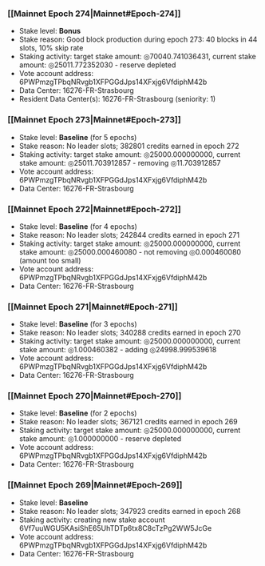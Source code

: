 ### [[Mainnet Epoch 274|Mainnet#Epoch-274]]
* Stake level: **Bonus**
* Stake reason: Good block production during epoch 273: 40 blocks in 44 slots, 10% skip rate
* Staking activity: target stake amount: ◎70040.741036431, current stake amount: ◎25011.772352030 - reserve depleted
* Vote account address: 6PWPmzgTPbqNRvgb1XFPGGdJps14XFxjg6VfdiphM42b
* Data Center: 16276-FR-Strasbourg
* Resident Data Center(s): 16276-FR-Strasbourg (seniority: 1)
### [[Mainnet Epoch 273|Mainnet#Epoch-273]]
* Stake level: **Baseline** (for 5 epochs)
* Stake reason: No leader slots; 382801 credits earned in epoch 272
* Staking activity: target stake amount: ◎25000.000000000, current stake amount: ◎25011.703912857 - removing ◎11.703912857
* Vote account address: 6PWPmzgTPbqNRvgb1XFPGGdJps14XFxjg6VfdiphM42b
* Data Center: 16276-FR-Strasbourg
### [[Mainnet Epoch 272|Mainnet#Epoch-272]]
* Stake level: **Baseline** (for 4 epochs)
* Stake reason: No leader slots; 242844 credits earned in epoch 271
* Staking activity: target stake amount: ◎25000.000000000, current stake amount: ◎25000.000460080 - not removing ◎0.000460080 (amount too small)
* Vote account address: 6PWPmzgTPbqNRvgb1XFPGGdJps14XFxjg6VfdiphM42b
* Data Center: 16276-FR-Strasbourg
### [[Mainnet Epoch 271|Mainnet#Epoch-271]]
* Stake level: **Baseline** (for 3 epochs)
* Stake reason: No leader slots; 340288 credits earned in epoch 270
* Staking activity: target stake amount: ◎25000.000000000, current stake amount: ◎1.000460382 - adding ◎24998.999539618
* Vote account address: 6PWPmzgTPbqNRvgb1XFPGGdJps14XFxjg6VfdiphM42b
* Data Center: 16276-FR-Strasbourg
### [[Mainnet Epoch 270|Mainnet#Epoch-270]]
* Stake level: **Baseline** (for 2 epochs)
* Stake reason: No leader slots; 367121 credits earned in epoch 269
* Staking activity: target stake amount: ◎25000.000000000, current stake amount: ◎1.000000000 - reserve depleted
* Vote account address: 6PWPmzgTPbqNRvgb1XFPGGdJps14XFxjg6VfdiphM42b
* Data Center: 16276-FR-Strasbourg
### [[Mainnet Epoch 269|Mainnet#Epoch-269]]
* Stake level: **Baseline**
* Stake reason: No leader slots; 347923 credits earned in epoch 268
* Staking activity: creating new stake account 6Vf7uuWGU5KAsiShE65UhTDTp6tx8C8cTzPg2WW5JcGe
* Vote account address: 6PWPmzgTPbqNRvgb1XFPGGdJps14XFxjg6VfdiphM42b
* Data Center: 16276-FR-Strasbourg
